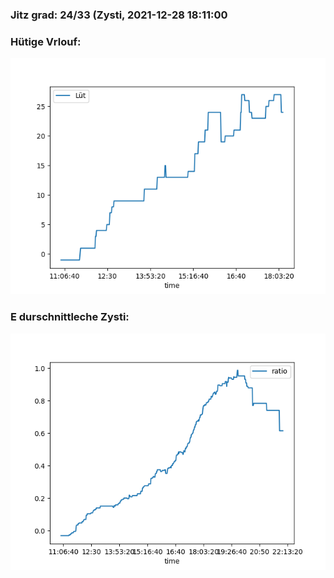 ### Jitz grad: 24/33 (Zysti, 2021-12-28 18:11:00

### Hütige Vrlouf:
![Graph](Today.png)

### E durschnittleche Zysti:
![Graph](Zysti.png)